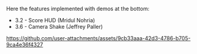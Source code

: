 Here the features implemented with demos at the bottom: 
- 3.2 - Score HUD (Mridul Nohria)
- 3.6 - Camera Shake (Jeffrey Paller)

  






https://github.com/user-attachments/assets/9cb33aaa-42d3-4786-b705-9ca4e36f4327



